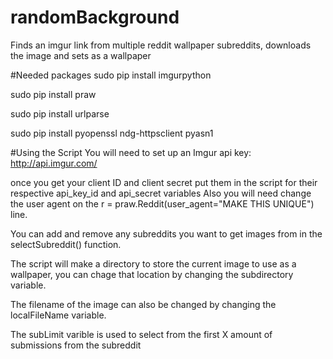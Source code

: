 # randomBackground
Finds an imgur link from multiple reddit wallpaper subreddits, downloads the image and sets as a wallpaper

#Needed packages
sudo pip install imgurpython 

sudo pip install praw

sudo pip install urlparse

sudo pip install pyopenssl ndg-httpsclient pyasn1

#Using the Script
You will need to set up an Imgur api key:
http://api.imgur.com/

once you get your client ID and client secret put them in the script for their respective api_key_id and api_secret variables
Also you will need change the user agent on the r = praw.Reddit(user_agent="MAKE THIS UNIQUE") line.

You can add and remove any subreddits you want to get images from in the selectSubreddit() function.

The script will make a directory to store the current image to use as a wallpaper, you can chage that location by changing the subdirectory variable. 

The filename of the image can also be changed by changing the localFileName variable.

The subLimit varible is used to select from the first X amount of submissions from the subreddit
